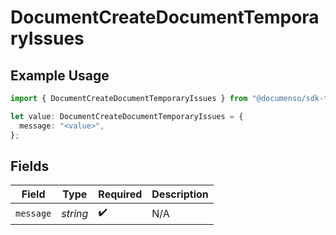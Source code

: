 # DocumentCreateDocumentTemporaryIssues

## Example Usage

```typescript
import { DocumentCreateDocumentTemporaryIssues } from "@documenso/sdk-typescript/models/errors";

let value: DocumentCreateDocumentTemporaryIssues = {
  message: "<value>",
};
```

## Fields

| Field              | Type               | Required           | Description        |
| ------------------ | ------------------ | ------------------ | ------------------ |
| `message`          | *string*           | :heavy_check_mark: | N/A                |